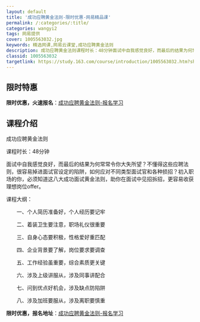```yaml
---
layout: default
title: '成功应聘黄金法则-限时优惠-网易精品课'
permalink: /:categories/:title/
categories: wangyi2
tags: 网易提供
cover: 1005563032.jpg
keywords: 精选网课,网易云课堂,成功应聘黄金法则
description: 成功应聘黄金法则课程时长：48分钟面试中自我感觉良好，而最后的结果为何常常令你大失所望？不懂得这些应聘法则，很容易掉进面
classid: 1005563032
targetlink: https://study.163.com/course/introduction/1005563032.htm?share=1&shareId=1025206652&utm_campaign=share&utm_medium=iphoneShare&utm_source=&utm_u=1025206652
---
```


## 限时特惠

**限时优惠，火速报名**：[成功应聘黄金法则-报名学习](https://study.163.com/course/introduction/1005563032.htm?share=1&shareId=1025206652&utm_campaign=share&utm_medium=iphoneShare&utm_source=&utm_u=1025206652)

## 课程介绍

成功应聘黄金法则

课程时长：48分钟

面试中自我感觉良好，而最后的结果为何常常令你大失所望？不懂得这些应聘法则，很容易掉进面试官设定的陷阱，如何应对不同类型面试官和各种损招？初入职场的你，必须知道这八大成功面试黄金法则，助你在面试中见招拆招，更容易收获理想岗位offer。

课程大纲：

　　一、个人简历准备好，个人经历要记牢

　　二、着装卫生要注意，职场礼仪很重要

　　三、自身心态要积极，性格爱好重匹配

　　四、企业背景要了解，岗位要求要调查

　　五、工作经验虽重要，综合素质更关键

　　六、涉及上级讲服从，涉及同事讲配合

　　七、问到优点好机会，涉及缺点防陷阱

　　八、涉及加班要服从，涉及离职要慎重

**限时优惠，报名地址**：[成功应聘黄金法则-报名学习](https://study.163.com/course/introduction/1005563032.htm?share=1&shareId=1025206652&utm_campaign=share&utm_medium=iphoneShare&utm_source=&utm_u=1025206652)


